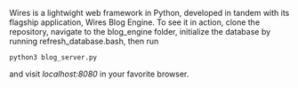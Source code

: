 Wires is a lightwight web framework in Python, developed in tandem with its flagship application, Wires Blog Engine. To see it in action, clone the repository, navigate to the blog\_engine folder, initialize the database by running refresh\_database.bash, then run

    python3 blog_server.py

and visit *localhost:8080* in your favorite browser.